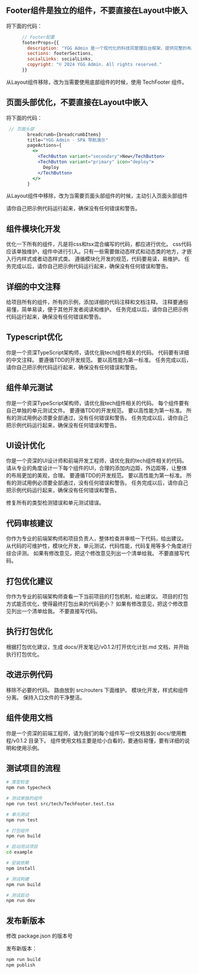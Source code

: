 ## Footer组件是独立的组件，不要直接在Layout中嵌入

将下面的代码：
```jsx
      // Footer配置
      footerProps={{
        description: "YGG Admin 是一个现代化的科技风管理后台框架，提供完整的布局解决方案和组件库。",
        sections: footerSections,
        socialLinks: socialLinks,
        copyright: "© 2024 YGG Admin. All rights reserved."
      }}

```

从Layout组件移除，改为当需要使用底部组件的时候，使用 TechFooter 组件。


## 页面头部优化，不要直接在Layout中嵌入

将下面的代码：
```jsx
 // 页面头部
        breadcrumb={breadcrumbItems}
        title="YGG Admin - SPA 导航演示"
        pageActions={
          <>
            <TechButton variant="secondary">New</TechButton>
            <TechButton variant="primary" icon="deploy">
              Deploy
            </TechButton>
          </>
        }
```

从Layout组件中移除，改为当需要页面头部组件的时候，主动引入页面头部组件

请你自己把示例代码运行起来，确保没有任何错误和警告。

## 组件模块化开发
优化一下所有的组件，凡是将css和tsx混合编写的代码，都应进行优化。
css代码应该单独维护，组件中进行引入。只有一些需要做动态样式和动态类的地方，才嵌入行内样式或者动态样式类。
遵循模块化开发的规范，代码要易读，易维护。
任务完成以后，请你自己把示例代码运行起来，确保没有任何错误和警告。


## 详细的中文注释
给项目所有的组件，所有的示例，添加详细的代码注释和文档注释。
注释要通俗易懂，简单易读，便于其他开发者阅读和维护。
任务完成以后，请你自己把示例代码运行起来，确保没有任何错误和警告。

## Typescript优化
你是一个资深TypeScript架构师，请优化我tech组件相关的代码。
代码要有详细的中文注释。
要遵循TDD的开发规范。
要以高性能为第一标准。
任务完成以后，请你自己把示例代码运行起来，确保没有任何错误和警告。

## 组件单元测试
你是一个资深TypeScript架构师，请优化我tech组件相关的代码。
每个组件要有自己单独的单元测试文件。
要遵循TDD的开发规范。
要以高性能为第一标准。
所有的测试用例必须要全部通过，没有任何错误和警告。
任务完成以后，请你自己把示例代码运行起来，确保没有任何错误和警告。

## UI设计优化
你是一个资深的UI设计师和前端开发工程师，请优化我的tech组件相关的代码。
请从专业的角度设计一下每个组件的UI，合理的添加内边距，外边距等，让整体的布局更加的美观，合理。
要遵循TDD的开发规范。
要以高性能为第一标准。
所有的测试用例必须要全部通过，没有任何错误和警告。
任务完成以后，请你自己把示例代码运行起来，确保没有任何错误和警告。

修复所有的类型检测错误和单元测试错误。

## 代码审核建议
你作为专业的前端架构师和项目负责人，整体检查并审核一下代码，给出建议。
从代码的可维护性，模块化开发，单元测试，代码性能，代码复用等多个角度进行综合评测。
如果有修改意见，把这个修改意见列出一个清单给我。
不要直接写代码。

## 打包优化建议
你作为专业的前端架构师查看一下当前项目的打包机制，给出建议。
项目的打包方式能否优化，使得最终打包出来的代码更小？
如果有修改意见，把这个修改意见列出一个清单给我。
不要直接写代码。

## 执行打包优化
根据打包优化建议，生成 docs/开发笔记/v0.1.2/打开优化计划.md 文档，并开始执行打包优化。

## 改进示例代码
移除不必要的代码。
路由放到 src/routers 下面维护。
模块化开发，样式和组件分离。
保持入口文件的干净整洁。

## 组件使用文档
你是一个资深的前端工程师，请为我们的每个组件写一份文档放到 docs/使用教程/v0.1.2 目录下。
组件使用文档主要是给小白看的，要通俗易懂，要有详细的说明和使用示例。


## 测试项目的流程
```bash
# 类型检查
npm run typecheck

# 测试单独的组件
npm run test src/tech/TechFooter.test.tsx

# 单元测试
npm run test

# 打包组件
npm run build

# 启动测试项目
cd example

# 安装依赖
npm install

# 测试构建
npm run build

# 测试启动
npm run dev
```

## 发布新版本
修改 package.json 的版本号

发布新版本：
```bash
npm run build
npm publish
```